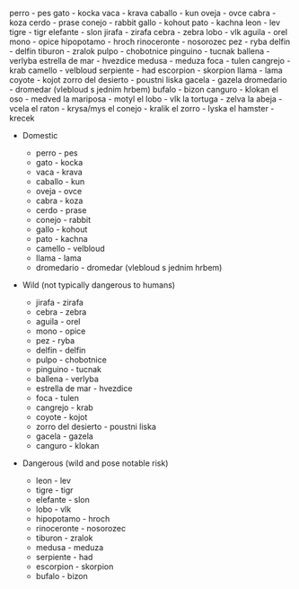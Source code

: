 perro - pes
gato - kocka
vaca - krava
caballo - kun
oveja - ovce
cabra - koza
cerdo - prase
conejo - rabbit
gallo - kohout
pato - kachna
leon - lev
tigre - tigr
elefante - slon
jirafa - zirafa
cebra - zebra
lobo - vlk
aguila - orel
mono - opice
hipopotamo - hroch
rinoceronte - nosorozec
pez - ryba
delfin - delfin
tiburon - zralok
pulpo - chobotnice
pinguino - tucnak
ballena - verlyba
estrella de mar - hvezdice
medusa - meduza
foca - tulen
cangrejo - krab
camello - velbloud
serpiente - had
escorpion - skorpion
llama - lama
coyote - kojot
zorro del desierto - poustni liska
gacela - gazela
dromedario - dromedar (vlebloud s jednim hrbem)
bufalo - bizon
canguro - klokan
el oso - medved
la mariposa - motyl
el lobo - vlk
la tortuga - zelva
la abeja - vcela
el raton - krysa/mys
el conejo - kralik
el zorro - lyska
el hamster - krecek

- Domestic
    
    - perro - pes
    - gato - kocka
    - vaca - krava
    - caballo - kun
    - oveja - ovce
    - cabra - koza
    - cerdo - prase
    - conejo - rabbit
    - gallo - kohout
    - pato - kachna
    - camello - velbloud
    - llama - lama
    - dromedario - dromedar (vlebloud s jednim hrbem)
- Wild (not typically dangerous to humans)
    
    - jirafa - zirafa
    - cebra - zebra
    - aguila - orel
    - mono - opice
    - pez - ryba
    - delfin - delfin
    - pulpo - chobotnice
    - pinguino - tucnak
    - ballena - verlyba
    - estrella de mar - hvezdice
    - foca - tulen
    - cangrejo - krab
    - coyote - kojot
    - zorro del desierto - poustni liska
    - gacela - gazela
    - canguro - klokan
- Dangerous (wild and pose notable risk)
    
    - leon - lev
    - tigre - tigr
    - elefante - slon
    - lobo - vlk
    - hipopotamo - hroch
    - rinoceronte - nosorozec
    - tiburon - zralok
    - medusa - meduza
    - serpiente - had
    - escorpion - skorpion
    - bufalo - bizon